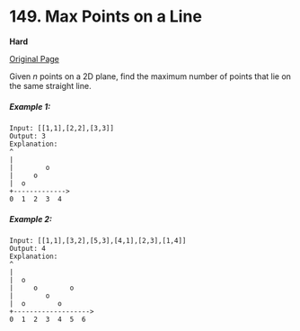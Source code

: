 # 149. Max Points on a Line

**Hard**

[Original Page](https://leetcode.com/problems/max-points-on-a-line/)

Given _n_ points on a 2D plane, find the maximum number of points that lie on the same straight line.

##### Example 1:
```
Input: [[1,1],[2,2],[3,3]]
Output: 3
Explanation:
^
|
|        o
|     o
|  o  
+------------->
0  1  2  3  4
```

##### Example 2:
```
Input: [[1,1],[3,2],[5,3],[4,1],[2,3],[1,4]]
Output: 4
Explanation:
^
|
|  o
|     o        o
|        o
|  o        o
+------------------->
0  1  2  3  4  5  6
```
